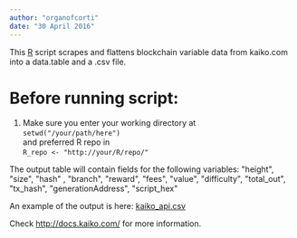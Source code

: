 ```yaml
---
author: "organofcorti"
date: "30 April 2016"
---
```


This [R](http://r-project.org) script scrapes and flattens blockchain variable data from kaiko.com into a data.table and a .csv file.

# Before running script:
1. Make sure you enter your working directory at  
 `setwd("/your/path/here")`  
and preferred R repo in  
 `R_repo <- "http://your/R/repo/"`

The output table will contain fields for the following variables:
"height", "size", "hash" , "branch", "reward", "fees", "value", "difficulty", "total_out", "tx_hash", "generationAddress", "script_hex"  

An example of the output is here: [kaiko_api.csv](https://github.com/organofcorti/kaiko-blockchain-API-script/blob/master/kaiko_api.csv)

Check http://docs.kaiko.com/ for more information.


